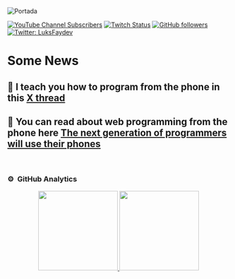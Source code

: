 <img src='https://mir-s3-cdn-cf.behance.net/project_modules/source/e1d490198735147.6645e80ec3809.jpg' alt='Portada'/>

[![YouTube Channel Subscribers](https://img.shields.io/youtube/channel/subscribers/UCDh2zFblejH_z8ar3pIjMHQ?style=social)](https://youtube.com/luksfay?sub_confirmation=1)
[![Twitch Status](https://img.shields.io/twitch/status/luksfay?style=social)](https://www.twitch.tv/luksfay)
[![GitHub followers](https://img.shields.io/github/followers/luksfay?style=social)](https://github.com/luksfay)
[![Twitter: LuksFaydev](https://img.shields.io/twitter/follow/luksfaydev)](https://twitter.com/luksfaydev)
<!--
![Discord Shield](https://discordapp.com/api/guilds/807719549075980308/widget.png?style=shield)-->

# Some News
## 📲 I teach you how to program from the phone in this [X thread](https://twitter.com/LuksfayDev/status/1602442434977402881)
## 📖 You can read about web programming from the phone here [The next generation of programmers will use their phones](https://www.notion.so/The-next-generation-of-programmers-will-use-their-phones-ed352de462d54f82b6037d4f709b66f3?pvs=4)
<br>


### ⚙️ &nbsp;GitHub Analytics

<p align="center">
<a href="https://github.com/luksfay">
  <img height="180em" src="https://github-readme-stats-eight-theta.vercel.app/api?username=luksfay&show_icons=true&theme=algolia&include_all_commits=true&count_private=true"/>
  <img height="180em" src="https://github-readme-stats-eight-theta.vercel.app/api/top-langs/?username=luksfay&layout=compact&langs_count=8&theme=algolia"/>
</a>
</p>
